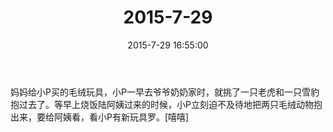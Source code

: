 ﻿---
title: 2015-7-29
date: 2015-7-29 16:55:00
tags:
categories: 爸爸
---
妈妈给小P买的毛绒玩具，小P一早去爷爷奶奶家时，就挑了一只老虎和一只雪豹抱过去了。等早上烧饭陆阿姨过来的时候，小P立刻迫不及待地把两只毛绒动物抱出来，要给阿姨看，看小P有新玩具罗。[嘻嘻]